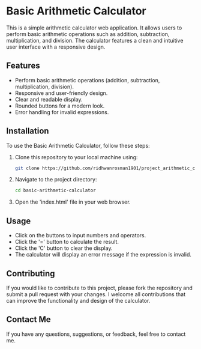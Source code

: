 # Basic Arithmetic Calculator

This is a simple arithmetic calculator web application. It allows users to perform basic arithmetic operations such as addition, subtraction, multiplication, and division. The calculator features a clean and intuitive user interface with a responsive design.

## Features
- Perform basic arithmetic operations (addition, subtraction, multiplication, division).
- Responsive and user-friendly design.
- Clear and readable display.
- Rounded buttons for a modern look.
- Error handling for invalid expressions.

## Installation
To use the Basic Arithmetic Calculator, follow these steps:

1. Clone this repository to your local machine using:
   ```bash
   git clone https://github.com/ridhwanrosman1901/project_arithmetic_calculator.git

2. Navigate to the project directory:
   ```bash
   cd basic-arithmetic-calculator

3. Open the 'index.html' file in your web browser.

## Usage
- Click on the buttons to input numbers and operators.
- Click the '=' button to calculate the result.
- Click the 'C' button to clear the display.
- The calculator will display an error message if the expression is invalid.

## Contributing
If you would like to contribute to this project, please fork the repository and submit a pull request with your changes. I welcome all contributions that can improve the functionality and design of the calculator.

## Contact Me
If you have any questions, suggestions, or feedback, feel free to contact me.